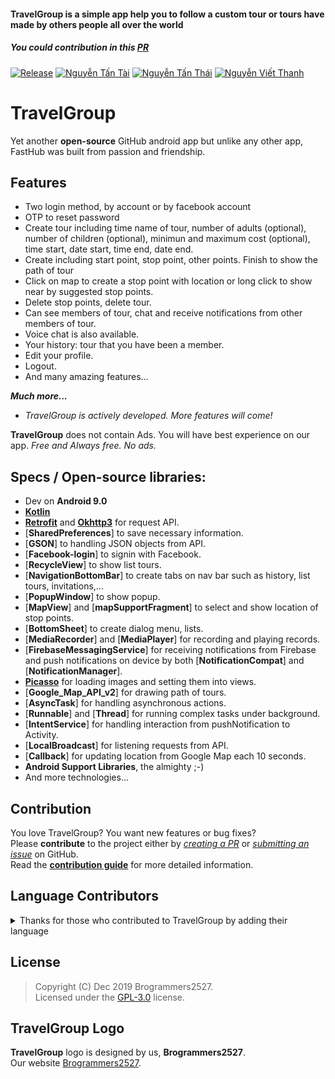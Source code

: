 #### TravelGroup is a simple app help you to follow a custom tour or tours have made by others people all over the world
##### You could contribution in this [PR](https://github.com/shivaluma/cq2017_32_13_doan/pulls)

[![Release](https://img.shields.io/badge/release-1.0-green.svg)](http://github.com/shivaluma/cq2017_32_13_doan)
[![Nguyễn Tấn Tài](https://img.shields.io/badge/1712742-view-e01563.svg)](http://github.com/nguyyentantai)
[![Nguyễn Tấn Thái](https://img.shields.io/badge/1712753-view-blue.svg)](http://github.com/crepp5299)
[![Nguyễn Viết Thanh](https://img.shields.io/badge/1712767-view-red.svg)](http://github.com/shivaluma)

# TravelGroup  

Yet another **open-source** GitHub android app but unlike any other app, FastHub was built from passion and friendship.  


## Features  
  - Two login method, by account or by facebook account
  - OTP to reset password
  - Create tour including time name of tour, number of adults (optional), number of children (optional), minimun and maximum cost (optional), time start, date start, time end, date end. 
  - Create including start point, stop point, other points. Finish to show the path of tour
  - Click on map to create a stop point with location or long click to show near by suggested stop points.
  - Delete stop points, delete tour.
  - Can see members of tour, chat and receive notifications from other members of tour.
  - Voice chat is also available.
  - Your history: tour that you have been a member.
  - Edit your profile.
  - Logout.
  - And many amazing features...

  _**Much more...**_
  - _TravelGroup is actively developed. More features will come!_

**TravelGroup** does not contain Ads. You will have best experience on our app.
_Free and Always free._
_No ads._
## Specs / Open-source libraries:

- Dev on **Android 9.0**
- [**Kotlin**](https://github.com/JetBrains/kotlin)
- [**Retrofit**](https://github.com/square/retrofit) and [**Okhttp3**](https://github.com/MrZhousf/OkHttp3) for request API.
- [**SharedPreferences**] to save necessary information.
- [**GSON**] to handling JSON objects from API.
- [**Facebook-login**] to signin with Facebook.
- [**RecycleView**] to show list tours.
- [**NavigationBottomBar**] to create tabs on nav bar such as history, list tours, invitations,...
- [**PopupWindow**] to show popup.
- [**MapView**] and [**mapSupportFragment**] to select and show location of stop points.
- [**BottomSheet**] to create dialog menu, lists.
- [**MediaRecorder**] and [**MediaPlayer**] for recording and playing records.
- [**FirebaseMessagingService**] for receiving notifications from Firebase and push notifications on device by both [**NotificationCompat**] and [**NotificationManager**].
- [**Picasso**](https://square.github.io/picasso) for loading images and setting them into views.
- [**Google_Map_API_v2**] for drawing path of tours.
- [**AsyncTask**] for handling asynchronous actions.
- [**Runnable**] and [**Thread**] for running complex tasks under background.
- [**IntentService**] for handling interaction from pushNotification to Activity.
- [**LocalBroadcast**] for listening requests from API.
- [**Callback**] for updating location from Google Map each 10 seconds.
- **Android Support Libraries**, the almighty ;-)
- And more technologies...

## Contribution

You love TravelGroup? You want new features or bug fixes?  
Please **contribute** to the  project either by [_creating a PR_](https://github.com/shivaluma/cq2017_32_13_doan/compare) or [_submitting an issue_](https://github.com/shivaluma/cq2017_32_13_doan/issues/new) on GitHub.  
Read the [**contribution guide**](.github/CONTRIBUTING.md) for more detailed information.

## Language Contributors

<details>
  <summary>Thanks for those who contributed to TravelGroup by adding their language</summary>
      
  <p>- English</p>
  <p>- Vietnamese (Only for pro users)</p>
  <p>- Others language will be available in near future</p>
</details>

## License

> Copyright (C) Dec 2019 Brogrammers2527.  
> Licensed under the [GPL-3.0](https://www.gnu.org/licenses/gpl.html) license.

## TravelGroup Logo

**TravelGroup** logo is designed by us, **Brogrammers2527**.  
Our website [Brogrammers2527](https://brogrammers2527.github.io/default.html).
